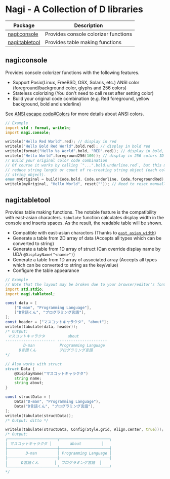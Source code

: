 # Nagi - A Collection of D libraries

| Package                          | Description                          |
| -------------------------------- | ------------------------------------ |
| [nagi:console](#nagiconsole)     | Provides console colorizer functions |
| [nagi:tabletool](#nagitabletool) | Provides table making functions      |

## nagi:console

Provides console colorizer functions with the following features.

- Support Posix(Linux, FreeBSD, OSX, Solaris, etc.) ANSI color (foreground/background color, glyphs and 256 colors)
- Stateless colorizing (You don't need to call reset after setting color)
- Build your original code combination (e.g. Red foreground, yellow background, bold and underline)

See [ANSI escape code#Colors](https://en.wikipedia.org/wiki/ANSI_escape_code#Colors) for more details about ANSI colors.

```d
// Example
import std : format, writeln;
import nagi.console;

writeln("Hello Red World".red); // display in red
writeln("Hello Bold Red World".bold.red); // display in bold red
writeln(format("Hello %s World".bold, "RED".red)); // display in bold, only RED is red
writeln("Hello World".foreground256(100)); // display in 256 colors ID 100
// Build your original color code combination
// Of course it works by calling `"...".bold.underline.red`, but this may be useful if you want to
// reduce string length or count of re-creating string object (each colorize functions create new
// string object).
enum myOriginal = build(Code.bold, Code.underline, Code.foregroundRed);
writeln(myOriginal, "Hello World", reset("")); // Need to reset manually in this case
```

## nagi:tabletool

Provides table making functions. The notable feature is the compatibility with east-asian characters. `tabulate` function calculates display width in the console and inserts spaces. As the result, the readable table will be shown.

- Compatible with east-asian charactors (Thanks to [`east_asian_width`](https://code.dlang.org/packages/east_asian_width))
- Generate a table from 2D array of data (Accepts all types which can be converted to string)
- Generate a table from 1D array of struct (Can override display name by UDA `@DisplayName("<name>")`)
- Generate a table from 1D array of associated array (Accepts all types which can be converted to string as the key/value)
- Configure the table appearance

```d
// Example
// Note that the layout may be broken due to your browser/editor's font.
import std.stdio;
import nagi.tabletool;

const data = [
    ["D-man", "Programming Language"],
    ["D言語くん", "プログラミング言語"],
];
const header = ["マスコットキャラクタ", "about"];
writeln(tabulate(data, header));
/* Output:
 マスコットキャラクタ          about         
---------------------- ----------------------
        D-man           Programming Language 
      D言語くん          プログラミング言語  
*/

// Also works with struct
struct Data {
    @DisplayName("マスコットキャラクタ")
    string name;
    string about;
}

const structData = [
    Data("D-man", "Programming Language"),
    Data("D言語くん", "プログラミング言語"),
];
writeln(tabulate(structData));
/* Output: ditto */

writeln(tabulate(structData, Config(Style.grid, Align.center, true)));
/* Output:
┌──────────────────────┬──────────────────────┐
│ マスコットキャラクタ │        about         │
├──────────────────────┼──────────────────────┤
│        D-man         │ Programming Language │
├──────────────────────┼──────────────────────┤
│      D言語くん       │  プログラミング言語  │
└──────────────────────┴──────────────────────┘
*/
```